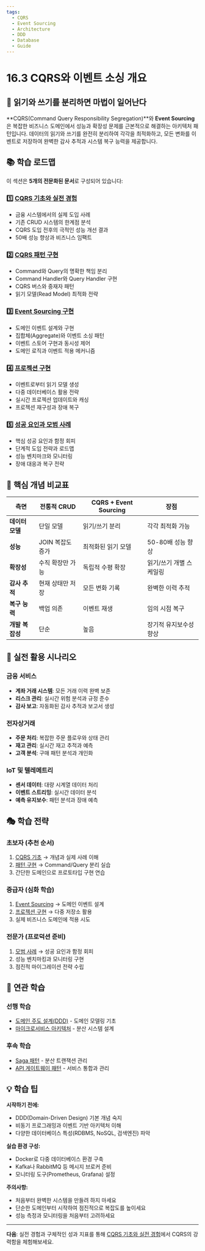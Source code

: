 ```yaml
---
tags:
  - CQRS
  - Event Sourcing
  - Architecture
  - DDD
  - Database
  - Guide
---
```


# 16.3 CQRS와 이벤트 소싱 개요

## 🎯 읽기와 쓰기를 분리하면 마법이 일어난다

**CQRS(Command Query Responsibility Segregation)**와 **Event Sourcing**은 복잡한 비즈니스 도메인에서 성능과 확장성 문제를 근본적으로 해결하는 아키텍처 패턴입니다. 데이터의 읽기와 쓰기를 완전히 분리하여 각각을 최적화하고, 모든 변화를 이벤트로 저장하여 완벽한 감사 추적과 시스템 복구 능력을 제공합니다.

## 📚 학습 로드맵

이 섹션은 **5개의 전문화된 문서**로 구성되어 있습니다:

### 1️⃣ [CQRS 기초와 실전 경험](03a-cqrs-fundamentals.md)

- 금융 시스템에서의 실제 도입 사례
- 기존 CRUD 시스템의 한계점 분석
- CQRS 도입 전후의 극적인 성능 개선 결과
- 50배 성능 향상과 비즈니스 임팩트

### 2️⃣ [CQRS 패턴 구현](03b-cqrs-pattern-implementation.md)

- Command와 Query의 명확한 책임 분리
- Command Handler와 Query Handler 구현
- CQRS 버스와 중재자 패턴
- 읽기 모델(Read Model) 최적화 전략

### 3️⃣ [Event Sourcing 구현](03c-event-sourcing-implementation.md)

- 도메인 이벤트 설계와 구현
- 집합체(Aggregate)와 이벤트 소싱 패턴
- 이벤트 스토어 구현과 동시성 제어
- 도메인 로직과 이벤트 적용 메커니즘

### 4️⃣ [프로젝션 구현](03d-projection-implementation.md)

- 이벤트로부터 읽기 모델 생성
- 다중 데이터베이스 활용 전략
- 실시간 프로젝션 업데이트와 캐싱
- 프로젝션 재구성과 장애 복구

### 5️⃣ [성공 요인과 모범 사례](03e-success-factors-best-practices.md)

- 핵심 성공 요인과 함정 회피
- 단계적 도입 전략과 로드맵
- 성능 벤치마크와 모니터링
- 장애 대응과 복구 전략

## 🎯 핵심 개념 비교표

| 측면 | 전통적 CRUD | CQRS + Event Sourcing | 장점 |
|------|-------------|----------------------|------|
| **데이터 모델** | 단일 모델 | 읽기/쓰기 분리 | 각각 최적화 가능 |
| **성능** | JOIN 복잡도 증가 | 최적화된 읽기 모델 | 50-80배 성능 향상 |
| **확장성** | 수직 확장만 가능 | 독립적 수평 확장 | 읽기/쓰기 개별 스케일링 |
| **감사 추적** | 현재 상태만 저장 | 모든 변화 기록 | 완벽한 이력 추적 |
| **복구 능력** | 백업 의존 | 이벤트 재생 | 임의 시점 복구 |
| **개발 복잡성** | 단순 | 높음 | 장기적 유지보수성 향상 |

## 🚀 실전 활용 시나리오

### 금융 서비스

- **계좌 거래 시스템**: 모든 거래 이력 완벽 보존
- **리스크 관리**: 실시간 위험 분석과 규정 준수
- **감사 보고**: 자동화된 감사 추적과 보고서 생성

### 전자상거래

- **주문 처리**: 복잡한 주문 플로우와 상태 관리
- **재고 관리**: 실시간 재고 추적과 예측
- **고객 분석**: 구매 패턴 분석과 개인화

### IoT 및 텔레메트리

- **센서 데이터**: 대량 시계열 데이터 처리
- **이벤트 스트리밍**: 실시간 데이터 분석
- **예측 유지보수**: 패턴 분석과 장애 예측

## 🎭 학습 전략

### 초보자 (추천 순서)

1. [CQRS 기초](03a-cqrs-fundamentals.md) → 개념과 실제 사례 이해
2. [패턴 구현](03b-cqrs-pattern-implementation.md) → Command/Query 분리 실습
3. 간단한 도메인으로 프로토타입 구현 연습

### 중급자 (심화 학습)

1. [Event Sourcing](03c-event-sourcing-implementation.md) → 도메인 이벤트 설계
2. [프로젝션 구현](03d-projection-implementation.md) → 다중 저장소 활용
3. 실제 비즈니스 도메인에 적용 시도

### 전문가 (프로덕션 준비)

1. [모범 사례](03e-success-factors-best-practices.md) → 성공 요인과 함정 회피
2. 성능 벤치마킹과 모니터링 구현
3. 점진적 마이그레이션 전략 수립

## 🔗 연관 학습

### 선행 학습

- [도메인 주도 설계(DDD)](../../software-architecture/domain-driven-design.md) - 도메인 모델링 기초
- [마이크로서비스 아키텍처](01-microservices-architecture.md) - 분산 시스템 설계

### 후속 학습  

- [Saga 패턴](04-saga-pattern.md) - 분산 트랜잭션 관리
- [API 게이트웨이 패턴](05-api-gateway-patterns.md) - 서비스 통합과 관리

## 💡 학습 팁

**시작하기 전에:**

- DDD(Domain-Driven Design) 기본 개념 숙지
- 비동기 프로그래밍과 이벤트 기반 아키텍처 이해
- 다양한 데이터베이스 특성(RDBMS, NoSQL, 검색엔진) 파악

**실습 환경 구성:**

- Docker로 다중 데이터베이스 환경 구축
- Kafka나 RabbitMQ 등 메시지 브로커 준비
- 모니터링 도구(Prometheus, Grafana) 설정

**주의사항:**

- 처음부터 완벽한 시스템을 만들려 하지 마세요
- 단순한 도메인부터 시작하여 점진적으로 복잡도를 높이세요
- 성능 측정과 모니터링을 처음부터 고려하세요

---

**다음**: 실전 경험과 구체적인 성과 지표를 통해 [CQRS 기초와 실전 경험](03a-cqrs-fundamentals.md)에서 CQRS의 강력함을 체험해보세요.
